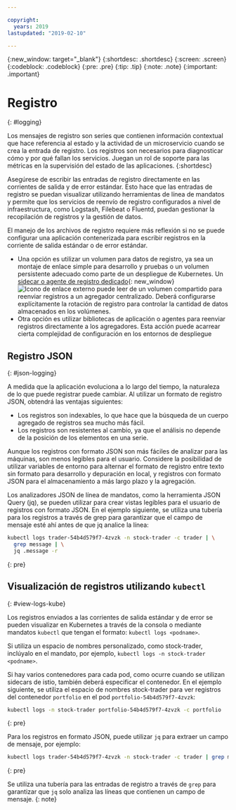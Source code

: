 ```yaml
---

copyright:
  years: 2019
lastupdated: "2019-02-10"

---
```


{:new_window: target="_blank"}
{:shortdesc: .shortdesc}
{:screen: .screen}
{:codeblock: .codeblock}
{:pre: .pre}
{:tip: .tip}
{:note: .note}
{:important: .important}

# Registro
{: #logging}

Los mensajes de registro son series que contienen información contextual que hace referencia al estado y la actividad de un microservicio cuando se crea la entrada de registro. Los registros son necesarios para diagnosticar cómo y por qué fallan los servicios. Juegan un rol de soporte para las métricas en la supervisión del estado de las aplicaciones.
{:shortdesc}

Asegúrese de escribir las entradas de registro directamente en las corrientes de salida y de error estándar. Esto hace que las entradas de registro se puedan visualizar utilizando herramientas de línea de mandatos y permite que los servicios de reenvío de registro configurados a nivel de infraestructura, como Logstash, Filebeat o Fluentd, puedan gestionar la recopilación de registros y la gestión de datos.

El manejo de los archivos de registro requiere más reflexión si no se puede configurar una aplicación contenerizada para escribir registros en la corriente de salida estándar o de error estándar.

* Una opción es utilizar un volumen para datos de registro, ya sea un montaje de enlace simple para desarrollo y pruebas o un volumen persistente adecuado como parte de un despliegue de Kubernetes. Un
[sidecar o agente de registro dedicado](https://kubernetes.io/docs/concepts/cluster-administration/logging/#sidecar-container-with-a-logging-agent){: new_window} ![Icono de enlace externo](../icons/launch-glyph.svg "Icono de enlace externo") puede leer de un volumen compartido para reenviar registros a un agregador centralizado. Deberá configurarse explícitamente la rotación de registro para controlar la cantidad de datos almacenados en los volúmenes.
* Otra opción es utilizar bibliotecas de aplicación o agentes para reenviar registros directamente a los agregadores. Esta acción puede acarrear cierta complejidad de configuración en los entornos de despliegue

## Registro JSON
{: #json-logging}

A medida que la aplicación evoluciona a lo largo del tiempo, la naturaleza de lo que puede registrar puede cambiar. Al utilizar un formato de registro JSON, obtendrá las ventajas siguientes:

* Los registros son indexables, lo que hace que la búsqueda de un cuerpo agregado de registros sea mucho más fácil.
* Los registros son resistentes al cambio, ya que el análisis no depende de la posición de los elementos en una serie.

Aunque los registros con formato JSON son más fáciles de analizar para las máquinas, son menos legibles para el usuario. Considere la posibilidad de utilizar variables de entorno para alternar el formato de registro entre texto sin formato para desarrollo y depuración en local, y registros con formato JSON para el almacenamiento a más largo plazo y la agregación.

Los analizadores JSON de línea de mandatos, como la herramienta JSON Query (jq), se pueden utilizar para crear vistas legibles para el usuario de registros con formato JSON. En el ejemplo siguiente, se utiliza una tubería para los registros a través de grep para garantizar que el campo de mensaje esté ahí antes de que jq analice la línea:

```bash
kubectl logs trader-54b4d579f7-4zvzk -n stock-trader -c trader | \
  grep message | \
  jq .message -r
```
{: pre}

## Visualización de registros utilizando `kubectl`
{: #view-logs-kube}

Los registros enviados a las corrientes de salida estándar y de error se pueden visualizar en Kubernetes a través de la consola o mediante mandatos `kubectl` que tengan el formato: `kubectl logs <podname>`.

Si utiliza un espacio de nombres personalizado, como stock-trader, inclúyalo en el mandato, por ejemplo,
`kubectl logs -n stock-trader <podname>`.

Si hay varios contenedores para cada pod, como ocurre cuando se utilizan sidecars de istio, también deberá especificar el contenedor. En el ejemplo siguiente, se utiliza el espacio de nombres stock-trader para ver registros del contenedor `portfolio` en el pod
`portfolio-54b4d579f7-4zvzk`:

```bash
kubectl logs -n stock-trader portfolio-54b4d579f7-4zvzk -c portfolio
```
{: pre}

Para los registros en formato JSON, puede utilizar `jq` para extraer un campo de mensaje, por ejemplo:

```bash
kubectl logs trader-54b4d579f7-4zvzk -n stock-trader -c trader | grep message | jq .message -r
```
{: pre}

Se utiliza una tubería para las entradas de registro a través de `grep` para garantizar que
`jq` solo analiza las líneas que contienen un campo de mensaje.
{: note}
